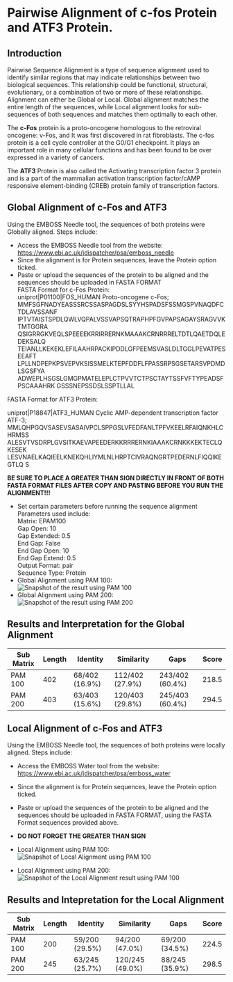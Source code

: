 # Pairwise Alignment of c-fos Protein and ATF3 Protein.
## Introduction
Pairwise Sequence Alignment is a type of sequence alignment used to identify similar regions that may indicate relationships between two biological sequences. This relationship could be functional, structural, evolutionary, or a combination of two or more of these relationships.
Alignment can either be Global or Local. Global alignment matches the entire length of the sequences, while Local alignment looks for sub-sequences of both sequences and matches them optimally to each other.  
  
  The **c-Fos** protein is a proto-oncogene homologous to the retroviral oncogene: v-Fos, and It was first discovered in rat fibroblasts.
The c-fos protein is a cell cycle controller at the G0/G1 checkpoint. 
It plays an important role in many cellular functions and has been found to be over expressed in a variety of cancers.  
  
  The **ATF3** Protein is also called the Activating transcription factor 3 protein and is a part of the mammalian activation transcription factor/cAMP responsive element-binding (CREB) protein family of transcription factors.

## Global Alignment of c-Fos and ATF3
Using the EMBOSS Needle tool, the sequences of both proteins were Globally aligned. 
Steps include:  
* Access the EMBOSS Needle tool from the website: https://www.ebi.ac.uk/jdispatcher/psa/emboss_needle
* Since the alignment is for Protein sequences, leave the Protein option ticked.
* Paste or upload the sequences of the protein to be aligned and the sequences should be uploaded in FASTA FORMAT  
  FASTA Format for c-Fos Protein:   
  uniprot|P01100|FOS_HUMAN Proto-oncogene c-Fos;
MMFSGFNADYEASSSRCSSASPAGDSLSYYHSPADSFSSMGSPVNAQDFCTDLAVSSANF
IPTVTAISTSPDLQWLVQPALVSSVAPSQTRAPHPFGVPAPSAGAYSRAGVVKTMTGGRA
QSIGRRGKVEQLSPEEEEKRRIRRERNKMAAAKCRNRRRELTDTLQAETDQLEDEKSALQ
TEIANLLKEKEKLEFILAAHRPACKIPDDLGFPEEMSVASLDLTGGLPEVATPESEEAFT
LPLLNDPEPKPSVEPVKSISSMELKTEPFDDFLFPASSRPSGSETARSVPDMDLSGSFYA
ADWEPLHSGSLGMGPMATELEPLCTPVVTCTPSCTAYTSSFVFTYPEADSFPSCAAAHRK
GSSSNEPSSDSLSSPTLLAL  

FASTA Format for ATF3 Protein:  

  uniprot|P18847|ATF3_HUMAN Cyclic AMP-dependent transcription factor ATF-3;
MMLQHPGQVSASEVSASAIVPCLSPPGSLVFEDFANLTPFVKEELRFAIQNKHLCHRMSS
ALESVTVSDRPLGVSITKAEVAPEEDERKKRRRERNKIAAAKCRNKKKEKTECLQKESEK
LESVNAELKAQIEELKNEKQHLIYMLNLHRPTCIVRAQNGRTPEDERNLFIQQIKEGTLQ
S

**BE SURE TO PLACE A GREATER THAN SIGN DIRECTLY IN FRONT OF BOTH FASTA FORMAT FILES AFTER COPY AND PASTING BEFORE YOU RUN THE ALIGNMENT!!!** 
 
 * Set certain parameters before running the sequence alignment  
 Parameters used include:  
 Matrix: EPAM100  
 Gap Open: 10  
 Gap Extended: 0.5  
 End Gap: False  
 End Gap Open: 10  
 End Gap Extend: 0.5  
 Output Format: pair  
 Sequence Type: Protein
* Global Alignment using PAM 100:
![Snapshot of the result using PAM 100](https://github.com/Onaho-Pascal/Bioinformatics-Projects/assets/156159318/80496bff-e43f-479b-8986-f8067bc07c2f)
* Global Alignment using PAM 200:
![Snapshot of the result using PAM 200](https://github.com/Onaho-Pascal/Bioinformatics-Projects/assets/156159318/9c852c6f-3bcb-4e95-a655-52324f4a192f)

## Results and Interpretation for the Global Alignment 
| Sub Matrix | Length | Identity | Similarity | Gaps | Score |
|------------|--------|----------|------------|------|-------|
|  PAM 100   |   402  |68/402 (16.9%)| 112/402 (27.9%) | 243/402 (60.4%) | 218.5 |
|  PAM 200   |   403  |63/403 (15.6%)| 120/403 (29.8%) | 245/403 (60.4%) | 294.5 |
## Local Alignment of c-Fos and ATF3 
Using the EMBOSS Needle tool, the sequences of both proteins were locally aligned. 
Steps include:
* Access the EMBOSS Water tool from the website: https://www.ebi.ac.uk/jdispatcher/psa/emboss_water
* Since the alignment is for Protein sequences, leave the Protein option ticked.
* Paste or upload the sequences of the protein to be aligned and the sequences should be uploaded in FASTA FORMAT, using the FASTA Format sequences provided above.
* **DO NOT FORGET THE GREATER THAN SIGN**
* Local Alignment using PAM 100:
  ![Snapshot of Local Alignment using PAM 100](https://github.com/Onaho-Pascal/Bioinformatics-Projects/assets/156159318/3a3ab95f-4cf6-4f83-9769-71a9a28ffe91)
  
* Local Alignment using PAM 200:
 ![Snapshot of the Local Alignment result using PAM 100](https://github.com/Onaho-Pascal/Bioinformatics-Projects/assets/156159318/b3e5d117-413a-4cb1-9c3f-1254ca5ae0c6)

## Results and Intepretation for the Local Alignment
| Sub Matrix | Length | Identity | Similarity | Gaps | Score |
|------------|--------|----------|------------|------|-------|
|  PAM 100   |  200   | 59/200 (29.5%) | 94/200 (47.0%) | 69/200 (34.5%) | 224.5 |
|  PAM 200   |  245   | 63/245 (25.7%) | 120/245 (49.0%) | 88/245 (35.9%) | 298.5 |
